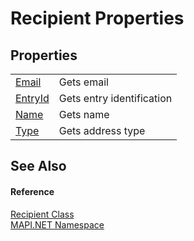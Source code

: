 # Recipient Properties




## Properties
<table>
<tr>
<td><a href="d4b6c860-511a-ef6a-8d93-23fb35905109.md">Email</a></td>
<td>Gets email</td></tr>
<tr>
<td><a href="bc100e69-7619-e4b6-8a0c-2235098c3551.md">EntryId</a></td>
<td>Gets entry identification</td></tr>
<tr>
<td><a href="eca5b918-3de5-89d1-f5fb-70523dda24db.md">Name</a></td>
<td>Gets name</td></tr>
<tr>
<td><a href="66bcf487-9e19-25d1-f333-14ebc8034736.md">Type</a></td>
<td>Gets address type</td></tr>
</table>

## See Also


#### Reference
<a href="661b1e87-cef6-6469-0805-eb273bffec6d.md">Recipient Class</a>  
<a href="5bef4637-66f8-16d4-e5f4-4d0da57a1538.md">MAPI.NET Namespace</a>  
